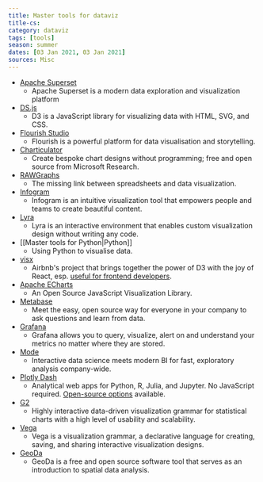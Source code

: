 ```yaml
---
title: Master tools for dataviz
title-cs: 
category: dataviz
tags: [tools]
season: summer
dates: [03 Jan 2021, 03 Jan 2021]
sources: Misc
---
```


* [Apache Superset](https://superset.apache.org/)
	* Apache Superset is a modern data exploration and visualization platform
* [DS.js](https://d3js.org/)
	* D3 is a JavaScript library for visualizing data with HTML, SVG, and CSS.
* [Flourish Studio](https://flourish.studio/)
	* Flourish is a powerful platform for data visualisation and storytelling.
* [Charticulator](https://charticulator.com/)
	* Create bespoke chart designs without programming; free and open source from Microsoft Research.
* [RAWGraphs](https://rawgraphs.io/)
	* The missing link between spreadsheets and data visualization.
* [Infogram](https://infogram.com/)
	* Infogram is an intuitive visualization tool that empowers people and teams to create beautiful content.
* [Lyra](https://idl.cs.washington.edu/projects/lyra/)
	* Lyra is an interactive environment that enables custom visualization design without writing any code.
* [[Master tools for Python\|Python]]
	* Using Python to visualise data.
* [visx](https://airbnb.io/visx/)
	* Airbnb's project that brings together the power of D3 with the joy of React, esp. [useful for frontend developers](https://medium.com/airbnb-engineering/introducing-visx-from-airbnb-fd6155ac4658).
* [Apache ECharts](https://echarts.apache.org/en/index.html)
	* An Open Source JavaScript Visualization Library.
* [Metabase](https://www.metabase.com/)
	* Meet the easy, open source way for everyone in your company to ask questions and learn from data.
* [Grafana](https://grafana.com/)
	* Grafana allows you to query, visualize, alert on and understand your metrics no matter where they are stored.
* [Mode](https://mode.com/)
	* Interactive data science meets modern BI for fast, exploratory analysis company-wide.
* [Plotly Dash](https://plotly.com/dash/)
	* Analytical web apps for Python, R, Julia, and Jupyter. No JavaScript required. [Open-source options](https://plotly.com/graphing-libraries/) available.
* [G2](https://g2.antv.vision/en)
	* Highly interactive data-driven visualization grammar for statistical charts with a high level of usability and scalability.
* [Vega](https://vega.github.io/vega/)
	* Vega is a visualization grammar, a declarative language for creating, saving, and sharing interactive visualization designs.
* [GeoDa](https://geodacenter.github.io/)
	* GeoDa is a free and open source software tool that serves as an introduction to spatial data analysis.
